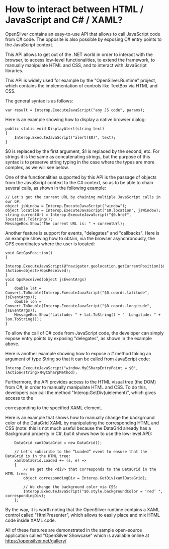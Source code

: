 # How to interact between HTML / JavaScript and C# / XAML?

OpenSilver contains an easy-to-use API that allows to call JavaScript code from C# code. The opposite is also possible by exposing C# entry points to the JavaScript context.

This API allows to get out of the .NET world in order to interact with the browser, to access low-level functionalities, to extend the framework, to manually manipulate HTML and CSS, and to interact with JavaScript libraries.

This API is widely used for example by the "OpenSilver.Runtime" project, which contains the implementation of controls like TextBox via HTML and CSS.

The general syntax is as follows:
```
var result = Interop.ExecuteJavaScript("any JS code", params);
```

Here is an example showing how to display a native browser dialog:

```
public static void DisplayAlert(string text)
{
    Interop.ExecuteJavaScript("alert($0)", text);
}
```

$0 is replaced by the first argument, $1 is replaced by the second, etc. For strings it is the same as concatenating strings, but the purpose of this syntax is to preserve string typing in the case where the types are more complex, as we will see below.

One of the functionalities supported by this API is the passage of objects from the JavaScript context to the C# context, so as to be able to chain several calls, as shown in the following example:

```
// Let's get the current URL by chaining multiple JavaScript calls in our C#:
object jsWindow = Interop.ExecuteJavaScript("window");
object location = Interop.ExecuteJavaScript("$0.location", jsWindow);
string currentUrl = Interop.ExecuteJavaScript("$0.href", location).ToString();
MessageBox.Show("The current URL is: " + currentUrl);
```

Another feature is support for events, "delegates" and "callbacks". Here is an example showing how to obtain, via the browser asynchronously, the GPS coordinates where the user is located:

```
void GetGpsPosition()
{
    Interop.ExecuteJavaScript(@"navigator.geolocation.getCurrentPosition($0);", (Action<object>)GpsReceived);
}
void GpsReceived(object jsEventArgs)
{
    double lat = Convert.ToDouble(Interop.ExecuteJavaScript("$0.coords.latitude", jsEventArgs));
    double lon = Convert.ToDouble(Interop.ExecuteJavaScript("$0.coords.longitude", jsEventArgs));
    MessageBox.Show("Latitude: " + lat.ToString() + "  Longitude: " + lon.ToString());
}
```

To allow the call of C# code from JavaScript code, the developer can simply expose entry points by exposing "delegates", as shown in the example above.

Here is another example showing how to expose a  # method taking an argument of type String so that it can be called from JavaScript code:

    Interop.ExecuteJavaScript("window.MyCSharpEntryPoint = $0", (Action<string>)MyCSharpMethod);

Furthermore, the API provides access to the HTML visual tree (the DOM) from C#, in order to manually manipulate HTML and CSS. To do this, developers can call the method "Interop.GetDiv(uielement)", which gives access to the <div> corresponding to the specified XAML element.

Here is an example that shows how to manually change the background color of the DataGrid XAML by manipulating the corresponding HTML and CSS (note: this is not much useful because the DataGrid already has a Background property in C#, but it shows how to use the low-level API):

```
    DataGrid xamlDataGrid = new DataGrid();

    // Let’s subscribe to the “Loaded” event to ensure that the DataGrid is in the HTML tree:
    xamlDataGrid.Loaded += (s, e) =>
    {
        // We get the <div> that corresponds to the DataGrid in the HTML tree:
        object correspondingDiv = Interop.GetDiv(xamlDataGrid);

        // We change the background color via CSS:
        Interop.ExecuteJavaScript("$0.style.backgroundColor = ‘red’ ", correspondingDiv);
    };
```

By the way, it is worth noting that the OpenSilver runtime contains a XAML control called "HtmlPresenter", which allows to easily place and mix HTML code inside XAML code.

All of these features are demonstrated in the sample open-source application called "OpenSilver Showcase" which is available online at https://opensilver.net/gallery/
